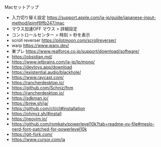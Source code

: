 Macセットアップ
- 入力切り替え設定 https://support.apple.com/ja-jp/guide/japanese-input-method/jpimf6ffb247/mac
- マウス加速OFF マウス > 詳細設定
- コントロールセンター > 時刻 > 秒を表示
- scroll reverser https://pilotmoon.com/scrollreverser/
- warp https://www.warp.dev/
- 東プレ https://www.realforce.co.jp/support/download/software/
- https://obsidian.md/
- https://www.jetbrains.com/ja-jp/lp/mono/
- https://devtoys.app/download
- https://existential.audio/blackhole/
- https://www.raycast.com/
- https://rancherdesktop.io/
- https://github.com/Schniz/fnm
- https://rancherdesktop.io/
- https://sdkman.io/
- https://brew.sh/ja/
- https://github.com/cli/cli#installation
- https://ohmyz.sh/#install
- https://neovim.io/
- https://github.com/romkatv/powerlevel10k?tab=readme-ov-file#meslo-nerd-font-patched-for-powerlevel10k
- https://git-fork.com/
- https://www.cursor.com/ja